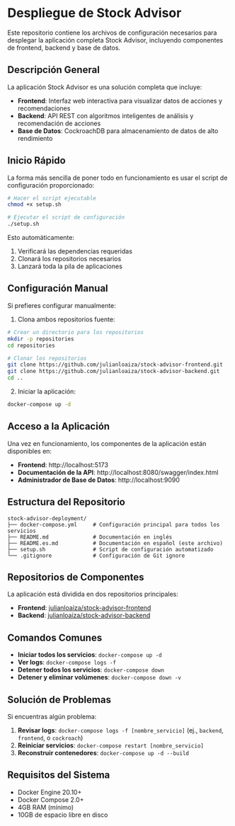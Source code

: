 # Despliegue de Stock Advisor

Este repositorio contiene los archivos de configuración necesarios para desplegar la aplicación completa Stock Advisor, incluyendo componentes de frontend, backend y base de datos.

## Descripción General

La aplicación Stock Advisor es una solución completa que incluye:

- **Frontend**: Interfaz web interactiva para visualizar datos de acciones y recomendaciones
- **Backend**: API REST con algoritmos inteligentes de análisis y recomendación de acciones
- **Base de Datos**: CockroachDB para almacenamiento de datos de alto rendimiento

## Inicio Rápido

La forma más sencilla de poner todo en funcionamiento es usar el script de configuración proporcionado:

```bash
# Hacer el script ejecutable
chmod +x setup.sh

# Ejecutar el script de configuración
./setup.sh
```

Esto automáticamente:
1. Verificará las dependencias requeridas
2. Clonará los repositorios necesarios
3. Lanzará toda la pila de aplicaciones

## Configuración Manual

Si prefieres configurar manualmente:

1. Clona ambos repositorios fuente:
```bash
# Crear un directorio para los repositorios
mkdir -p repositories
cd repositories

# Clonar los repositorios
git clone https://github.com/julianloaiza/stock-advisor-frontend.git
git clone https://github.com/julianloaiza/stock-advisor-backend.git
cd ..
```

2. Iniciar la aplicación:
```bash
docker-compose up -d
```

## Acceso a la Aplicación

Una vez en funcionamiento, los componentes de la aplicación están disponibles en:

- **Frontend**: http://localhost:5173
- **Documentación de la API**: http://localhost:8080/swagger/index.html
- **Administrador de Base de Datos**: http://localhost:9090

## Estructura del Repositorio

```
stock-advisor-deployment/
├── docker-compose.yml     # Configuración principal para todos los servicios
├── README.md              # Documentación en inglés
├── README.es.md           # Documentación en español (este archivo)
├── setup.sh               # Script de configuración automatizado
└── .gitignore             # Configuración de Git ignore
```

## Repositorios de Componentes

La aplicación está dividida en dos repositorios principales:

- **Frontend**: [julianloaiza/stock-advisor-frontend](https://github.com/julianloaiza/stock-advisor-frontend)
- **Backend**: [julianloaiza/stock-advisor-backend](https://github.com/julianloaiza/stock-advisor-backend)

## Comandos Comunes

- **Iniciar todos los servicios**: `docker-compose up -d`
- **Ver logs**: `docker-compose logs -f`
- **Detener todos los servicios**: `docker-compose down`
- **Detener y eliminar volúmenes**: `docker-compose down -v`

## Solución de Problemas

Si encuentras algún problema:

1. **Revisar logs**: `docker-compose logs -f [nombre_servicio]` (ej., `backend`, `frontend`, o `cockroach`)
2. **Reiniciar servicios**: `docker-compose restart [nombre_servicio]`
3. **Reconstruir contenedores**: `docker-compose up -d --build`

## Requisitos del Sistema

- Docker Engine 20.10+
- Docker Compose 2.0+
- 4GB RAM (mínimo)
- 10GB de espacio libre en disco
